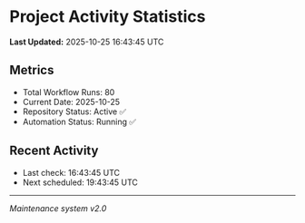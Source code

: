 # Project Activity Statistics

**Last Updated:** 2025-10-25 16:43:45 UTC

## Metrics
- Total Workflow Runs: 80
- Current Date: 2025-10-25
- Repository Status: Active ✅
- Automation Status: Running ✅

## Recent Activity
- Last check: 16:43:45 UTC
- Next scheduled: 19:43:45 UTC

---
*Maintenance system v2.0*

